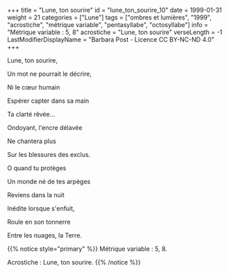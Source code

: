 +++
title = "Lune, ton sourire"
id = "lune_ton_sourire_10"
date = 1999-01-31
weight = 21
categories = ["Lune"]
tags = ["ombres et lumières", "1999", "acrostiche", "métrique variable", "pentasyllabe", "octosyllabe"]
info = "Métrique variable : 5, 8"
acrostiche = "Lune, ton sourire"
verseLength = -1
LastModifierDisplayName = "Barbara Post - Licence CC BY-NC-ND 4.0"
+++

Lune, ton sourire,

Un mot ne pourrait le décrire,

Ni le cœur humain

Espérer capter dans sa main

Ta clarté rêvée...

Ondoyant, l'encre délavée

Ne chantera plus

Sur les blessures des exclus.

O quand tu protèges

Un monde né de tes arpèges

Reviens dans la nuit

Inédite lorsque s'enfuit,

Roule en son tonnerre

Entre les nuages, la Terre.

{{% notice style="primary" %}}
Métrique variable : 5, 8.

Acrostiche : Lune, ton sourire.
{{% /notice %}}
